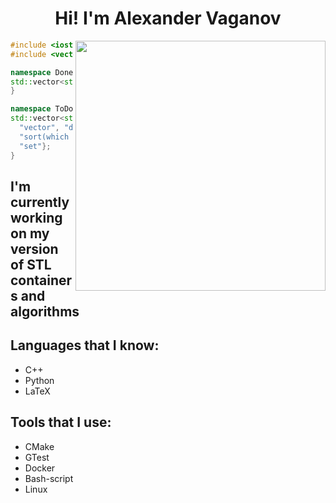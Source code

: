 <h1 align="center">Hi! I'm Alexander Vaganov</h1>

<img align="right" src="https://upload.wikimedia.org/wikipedia/commons/6/6f/Programming123najra.gif" width=400>

```c++
#include <iostream>
#include <vector>

namespace Done {
std::vector<std::string> done = {""};
}

namespace ToDo {
std::vector<std::string> to_do = {
  "vector", "deque", "list",
  "sort(which uses more than just random-access iterator)",
  "set"};
}
```

<h2>I'm currently working on my version of STL containers and algorithms</h2>

<div>
  <h2>Languages that I know:</h2>
  <ul>
    <li>C++</li>
    <li>Python</li>
    <li>LaTeX</li>
  </ul>
  <h2>Tools that I use:</h2>
  <ul>
    <li>CMake</li>
    <li>GTest</li>
    <li>Docker</li>
    <li>Bash-script</li>
    <li>Linux</li>
  </ul>
</div>
